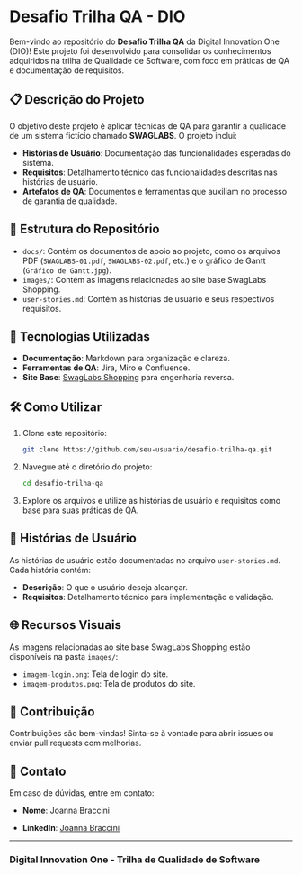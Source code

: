 # Desafio Trilha QA - DIO

Bem-vindo ao repositório do **Desafio Trilha QA** da Digital Innovation One (DIO)! Este projeto foi desenvolvido para consolidar os conhecimentos adquiridos na trilha de Qualidade de Software, com foco em práticas de QA e documentação de requisitos.

## 📋 Descrição do Projeto

O objetivo deste projeto é aplicar técnicas de QA para garantir a qualidade de um sistema fictício chamado **SWAGLABS**. O projeto inclui:

- **Histórias de Usuário**: Documentação das funcionalidades esperadas do sistema.
- **Requisitos**: Detalhamento técnico das funcionalidades descritas nas histórias de usuário.
- **Artefatos de QA**: Documentos e ferramentas que auxiliam no processo de garantia de qualidade.

## 📂 Estrutura do Repositório

- `docs/`: Contém os documentos de apoio ao projeto, como os arquivos PDF (`SWAGLABS-01.pdf`, `SWAGLABS-02.pdf`, etc.) e o gráfico de Gantt (`Gráfico de Gantt.jpg`).
- `images/`: Contém as imagens relacionadas ao site base SwagLabs Shopping.
- `user-stories.md`: Contém as histórias de usuário e seus respectivos requisitos.

## 🚀 Tecnologias Utilizadas

- **Documentação**: Markdown para organização e clareza.
- **Ferramentas de QA**: Jira, Miro e Confluence.
- **Site Base**: [SwagLabs Shopping](https://www.saucedemo.com/v1/) para engenharia reversa.

## 🛠️ Como Utilizar

1. Clone este repositório:

   ```bash
   git clone https://github.com/seu-usuario/desafio-trilha-qa.git
   ```

2. Navegue até o diretório do projeto:

   ```bash
   cd desafio-trilha-qa
   ```

3. Explore os arquivos e utilize as histórias de usuário e requisitos como base para suas práticas de QA.

## 📖 Histórias de Usuário

As histórias de usuário estão documentadas no arquivo `user-stories.md`. Cada história contém:

- **Descrição**: O que o usuário deseja alcançar.
- **Requisitos**: Detalhamento técnico para implementação e validação.

## 🌐 Recursos Visuais

As imagens relacionadas ao site base SwagLabs Shopping estão disponíveis na pasta `images/`:

- `imagem-login.png`: Tela de login do site.
- `imagem-produtos.png`: Tela de produtos do site.

## 📝 Contribuição

Contribuições são bem-vindas! Sinta-se à vontade para abrir issues ou enviar pull requests com melhorias.

## 📧 Contato

Em caso de dúvidas, entre em contato:

- **Nome**: Joanna Braccini

- **LinkedIn**: [Joanna Braccini](https://www.linkedin.com/in/joannabraccini)

---

### Digital Innovation One - Trilha de Qualidade de Software
